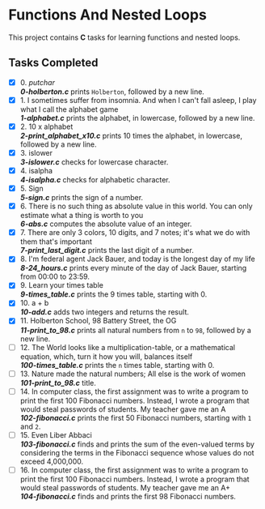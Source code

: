 # Functions And Nested Loops

This project contains __C__ tasks for learning functions and nested loops.

## Tasks Completed

+ [x] 0\. _putchar_<br/>_**0-holberton.c**_ prints `Holberton`, followed by a new line.
+ [x] 1\. I sometimes suffer from insomnia. And when I can't fall asleep, I play what I call the alphabet game<br/>_**1-alphabet.c**_ prints the alphabet, in lowercase, followed by a new line.
+ [x] 2\. 10 x alphabet<br/>_**2-print_alphabet_x10.c**_ prints 10 times the alphabet, in lowercase, followed by a new line.
+ [x] 3\. islower<br/>_**3-islower.c**_ checks for lowercase character.
+ [x] 4\. isalpha<br/>_**4-isalpha.c**_ checks for alphabetic character.
+ [x] 5\. Sign<br/>_**5-sign.c**_ prints the sign of a number.
+ [x] 6\. There is no such thing as absolute value in this world. You can only estimate what a thing is worth to you<br/>_**6-abs.c**_ computes the absolute value of an integer.
+ [x] 7\. There are only 3 colors, 10 digits, and 7 notes; it's what we do with them that's important<br/>_**7-print_last_digit.c**_ prints the last digit of a number.
+ [x] 8\. I'm federal agent Jack Bauer, and today is the longest day of my life<br/>_**8-24_hours.c**_ prints every minute of the day of Jack Bauer, starting from 00:00 to 23:59.
+ [x] 9\. Learn your times table<br/>_**9-times_table.c**_ prints the 9 times table, starting with 0.
+ [x] 10\. a + b<br/>_**10-add.c**_ adds two integers and returns the result.
+ [x] 11\. Holberton School, 98 Battery Street, the OG<br/>_**11-print_to_98.c**_ prints all natural numbers from `n` to `98`, followed by a new line.
+ [ ] 12\. The World looks like a multiplication-table, or a mathematical equation, which, turn it how you will, balances itself<br/>_**100-times_table.c**_ prints the `n` times table, starting with 0.
+ [ ] 13\. Nature made the natural numbers; All else is the work of women<br/>_**101-print_to_98.c**_ title.
+ [ ] 14\. In computer class, the first assignment was to write a program to print the first 100 Fibonacci numbers. Instead, I wrote a program that would steal passwords of students. My teacher gave me an A<br/>_**102-fibonacci.c**_ prints the first 50 Fibonacci numbers, starting with `1` and `2`.
+ [ ] 15\. Even Liber Abbaci<br/>_**103-fibonacci.c**_ finds and prints the sum of the even-valued terms by considering the terms in the Fibonacci sequence whose values do not exceed 4,000,000.
+ [ ] 16\. In computer class, the first assignment was to write a program to print the first 100 Fibonacci numbers. Instead, I wrote a program that would steal passwords of students. My teacher gave me an A+<br/>_**104-fibonacci.c**_ finds and prints the first 98 Fibonacci numbers.
